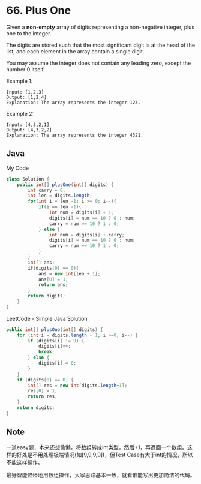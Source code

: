 # 66. Plus One

Given a **non-empty** array of digits representing a non-negative integer, plus one to the integer.

The digits are stored such that the most significant digit is at the head of the list, and each element in the array contain a single digit.

You may assume the integer does not contain any leading zero, except the number 0 itself.

Example 1:

```
Input: [1,2,3]
Output: [1,2,4]
Explanation: The array represents the integer 123.
```

Example 2:

```
Input: [4,3,2,1]
Output: [4,3,2,2]
Explanation: The array represents the integer 4321.
```

## Java

My Code
``` java
class Solution {
    public int[] plusOne(int[] digits) {
        int carry = 0;
        int len = digits.length;
        for(int i = len -1; i >= 0; i--){
            if(i == len -1){
                int num = digits[i] + 1;
                digits[i] = num == 10 ? 0 : num;
                carry = num == 10 ? 1 : 0;
            } else {
                int num = digits[i] + carry;
                digits[i] = num == 10 ? 0 : num;
                carry = num == 10 ? 1 : 0;
            }
        }
        int[] ans;
        if(digits[0] == 0){
            ans = new int[len + 1];
            ans[0] = 1;
            return ans;
        }
        return digits;
    }
}
```

LeetCode - Simple Java Solution

```java
public int[] plusOne(int[] digits) {
    for (int i = digits.length - 1; i >=0; i--) {
        if (digits[i] != 9) {
            digits[i]++;
            break;
        } else {
            digits[i] = 0;
        }
    }
    if (digits[0] == 0) {
        int[] res = new int[digits.length+1];
        res[0] = 1;
        return res;
    }
    return digits;
}
```

## Note

一道easy题，本来还想偷懒，将数组转成int类型，然后+1，再返回一个数组。这样的好处是不用处理极端情况(如[9,9,9,9])，但Test Case有大于int的情况，所以不能这样操作。

最好智能怪怪地用数组操作，大家思路基本一致，就看谁能写出更加简洁的代码。


